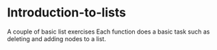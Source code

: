 # Introduction-to-lists
A couple of basic list exercises
Each function does a basic task such as deleting and adding nodes to a list.
